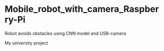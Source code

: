 # Mobile_robot_with_camera_Raspberry-Pi
Robot avoids obstacles using CNN model and USB-camera

My university project

